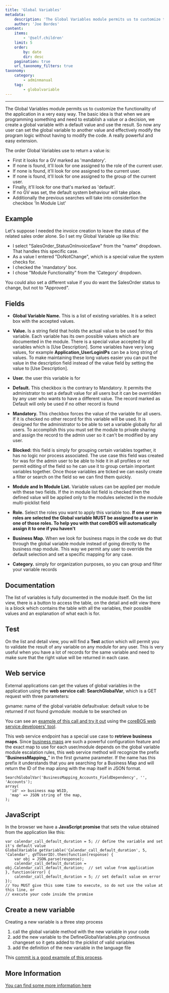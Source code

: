 ```yaml
---
title: 'Global Variables'
metadata:
    description: 'The Global Variables module permits us to customize the functionality of the application in a very easy way. '
    author: 'Joe Bordes'
content:
    items:
        - '@self.children'
    limit: 5
    order:
        by: date
        dir: desc
    pagination: true
    url_taxonomy_filters: true
taxonomy:
    category:
        - adminmanual
    tag:
        - globalvariable
---
```

---

The Global Variables module permits us to customize the functionality of the application in a very easy way. The basic idea is that when we are programming something and need to establish a value or a decision, we create a global variable with a default value and use the result. So now any user can set the global variable to another value and effectively modify the program logic without having to modify the code. A really powerful and easy extension.

The order Global Variables use to return a value is:

-   First it looks for a GV marked as 'mandatory'.
-   If none is found, it'll look for one assigned to the role of the current user.
-   If none is found, it'll look for one assigned to the current user.
-   If none is found, it'll look for one assigned to the group of the current user.
-   Finally, it'll look for one that's marked as 'default'.
-   If no GV was set, the default system behaviour will take place.
-   Additionally the previous searches will take into considertion the checkbox 'In Module List'

## Example
Let's suppose I needed the invoice creation to leave the status of the related sales order alone. So I set my Global Variable up like this:

-   I select "SalesOrder_StatusOnInvoiceSave" from the "name" dropdown. That handles this specific case.
-   As a value I entered "DoNotChange", which is a special value the system checks for.
-   I checked the 'mandatory' box.
-   I chose "Module Functionality" from the 'Category' dropdown.

You could also set a different value if you do want the SalesOrder status to change, but not to "Approved".

## Fields

-   **Global Variable Name.** This is a list of existing variables. It is a select box with the accepted values.
-   **Value.** Is a string field that holds the actual value to be used for this variable. Each variable has its own possible values which are documented in the module. There is a special value accepted by all variables which is [Use Description]. Some variables have very long values, for example **Application_UserLoginIPs** can be a long string of values. To make maintaining these long values easier you can put the value in the description field instead of the value field by setting the value to [Use Description].
-   **User.** the user this variable is for
-   **Default.** This checkbox is the contrary to Mandatory. It permits the administrator to set a default value for all users but it can be overridden by any user who wants to have a different value. The record marked as Default will only be used if no other record is found
-  **Mandatory.** This checkbox forces the value of the variable for all users. If it is checked no other record for this variable will be used. It is designed for the administrator to be able to set a variable globally for all users. To accomplish this you must set the module to private sharing and assign the record to the admin user so it can't be modified by any user.
-   **Blocked:** this field is simply for grouping certain variables together, it has no logic nor process associated. The use case this field was created for was for the admin user to be able to hide it in all profiles or not permit editing of the field so he can use it to group certain important variables together. Once those variables are ticked we can easily create a filter or search on the field so we can find them quickly.

-   **Module and In Module List.** Variable values can be applied per module with these two fields. If the in module list field is checked then the defined value will be applied only to the modules selected in the module multi-picklist field
-   **Role.** Select the roles you want to apply this variable too. **If one or more roles are selected the Global variable MUST be assigned to a user in one of those roles. To help you with that coreBOS will automatically assign it to one if you haven't**
-  **Business Map.** When we look for business maps in the code we do that through the global variable module instead of going directly to the business map module. This way we permit any user to override the default selection and set a specific mapping for any case.
-   **Category.** simply for organization purposes, so you can group and filter your variable records

## Documentation

The list of variables is fully documented in the module itself. On the list view, there is a button to access the table, on the detail and edit view there is a block which contains the table with all the variables, their possible values and an explanation of what each is for.

## Test

On the list and detail view, you will find a **Test** action which will permit you to validate the result of any variable on any module for any user. This is very useful when you have a lot of records for the same variable and need to make sure that the right value will be returned in each case.

## Web service
External applications can get the values of global variables in the application using the **web service call: SearchGlobalVar**, which is a GET request with three parameters:

gvname: name of the global variable
defaultvalue: default value to be returned if not found
gvmodule: module to be searched on

You can see an [example of this call and try it out](https://github.com/tsolucio/coreBOSwsDevelopment/blob/master/testcode/500_GetGlobalVariable.php) using the [coreBOS web service developers' tool](https://github.com/tsolucio/coreBOSwsDevelopment).

This web service endpoint has a special use case to **retrieve business maps**. Since [business maps](../02.business-maps) are such a powerful configuration feature and the exact map to use for each user/module depends on the global variable module escalation rules, this web service method will recognize the prefix "**BusinessMapping_**" in the first gvname parameter. If the name has this prefix it understands that you are searching for a Business Map and will return the ID of the map along with the map itself in JSON format.

```
SearchGlobalVar('BusinessMapping_Accounts_FieldDependency', '', 'Accounts');
array(
  'id' => business map WSID,
  'map' => JSON string of the map,
);
```

## JavaScript
In the browser we have a **JavaScript promise** that sets the value obtained from the application like this:

```
var calendar_call_default_duration = 5; // define the variable and set it's default value
GlobalVariable_getVariable('Calendar_call_default_duration', 5, 'Calendar', gVTUserID).then(function(response) {
	var obj = JSON.parse(response);
	calendar_call_default_duration = obj.Calendar_call_default_duration;  // set value from application
}, function(error) {
	calendar_call_default_duration = 5; // set default value on error
});
// You MUST give this some time to execute, so do not use the value at this line, or
// execute your code inside the promise
```

## Create a new variable

Creating a new variable is a three step process

1.  call the global variable method with the new variable in your code
2.  add the new variable to the DefineGlobalVariables.php continuous changeset so it gets added to the picklist of valid variables
3.  add the definition of the new variable in the language file

This [commit is a good example of this process](https://github.com/tsolucio/corebos/commit/bffa964a4c3e8c658f3eb5a84900a8e0fc7c5865).

## More Information

[You can find some more information here](https://blog.corebos.org/blog/globalvariable)
